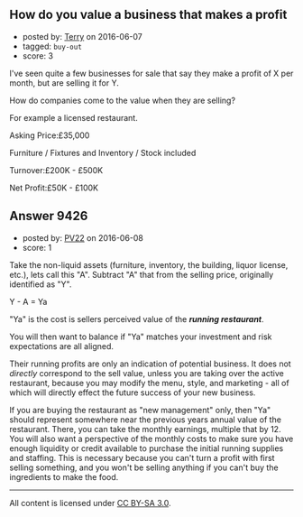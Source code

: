 ## How do you value a business that makes a profit

- posted by: [Terry](https://stackexchange.com/users/5877277/terry) on 2016-06-07
- tagged: `buy-out`
- score: 3

I've seen quite a few businesses for sale that say they make a profit of X per month, but are selling it for Y. 

How do companies come to the value when they are selling? 

For example a licensed restaurant. 

Asking Price:£35,000

Furniture / Fixtures and Inventory / Stock included

Turnover:£200K - £500K

Net Profit:£50K - £100K


## Answer 9426

- posted by: [PV22](https://stackexchange.com/users/8264469/pv22) on 2016-06-08
- score: 1

Take the non-liquid assets (furniture, inventory, the building, liquor license, etc.), lets call this "A". Subtract "A" that from the selling price, originally identified as "Y". 

Y - A = Ya

"Ya" is the cost is sellers perceived value of the ***running restaurant***.

You will then want to balance if "Ya" matches your investment and risk expectations are all aligned.

Their running profits are only an indication of potential business. It does not *directly* correspond to the sell value, unless you are taking over the active restaurant, because you may modify the menu, style, and marketing - all of which will directly effect the future success of your new business.

If you are buying the restaurant as "new management" only, then "Ya" should represent somewhere near the previous years annual value of the restaurant. There, you can take the monthly earnings, multiple that by 12. You will also want a perspective of the monthly costs to make sure you have enough liquidity or credit available to purchase the initial running supplies and staffing. This is necessary because you can't turn a profit with first selling something, and you won't be selling anything if you can't buy the ingredients to make the food.





---

All content is licensed under [CC BY-SA 3.0](https://creativecommons.org/licenses/by-sa/3.0/).
